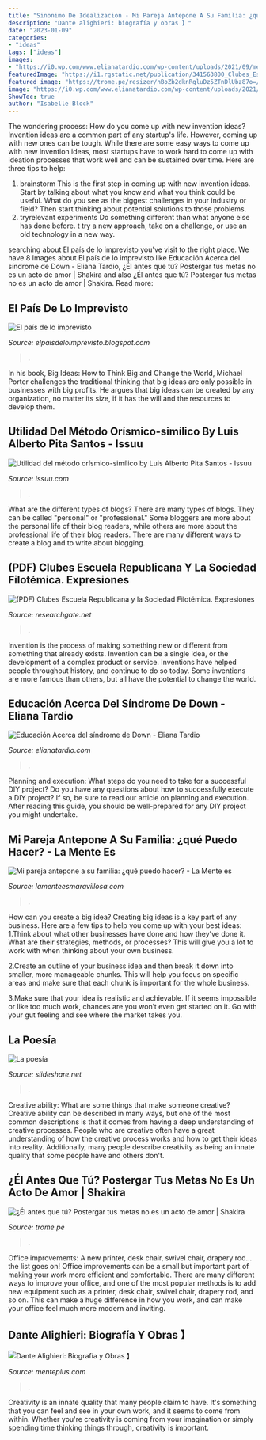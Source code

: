 ```yaml
---
title: "Sinonimo De Idealizacion - Mi Pareja Antepone A Su Familia: ¿qué Puedo Hacer?"
description: "Dante alighieri: biografía y obras 】"
date: "2023-01-09"
categories:
- "ideas"
tags: ["ideas"]
images:
- "https://i0.wp.com/www.elianatardio.com/wp-content/uploads/2021/09/mes-conciencia-sindrome-down-17-lecciones.jpg?fit=735%2C522&amp;ssl=1"
featuredImage: "https://i1.rgstatic.net/publication/341563800_Clubes_Escuela_Republicana_y_la_Sociedad_Filotemica_Expresiones_politicas_y_sociabilidad_de_las_Juventudes_en_Bogota_1849-1867/links/5ec73b0da6fdcc90d68c9ca2/largepreview.png"
featured_image: "https://trome.pe/resizer/hBoZb2dknRgluDz5ZTnDlUbz87o=/580x330/smart/filters:format(jpeg):quality(75)/cloudfront-us-east-1.images.arcpublishing.com/elcomercio/RXLGXMCLQ5BSTAPHEQJGVU6AKY.jpg"
image: "https://i0.wp.com/www.elianatardio.com/wp-content/uploads/2021/09/mes-conciencia-sindrome-down-17-lecciones.jpg?fit=735%2C522&amp;ssl=1"
ShowToc: true
author: "Isabelle Block"
---
```



The wondering process: How do you come up with new invention ideas?
Invention ideas are a common part of any startup's life. However, coming up with new ones can be tough. While there are some easy ways to come up with new invention ideas, most startups have to work hard to come up with ideation processes that work well and can be sustained over time. Here are three tips to help:
1) brainstorm
This is the first step in coming up with new invention ideas. Start by talking about what you know and what you think could be useful. What do you see as the biggest challenges in your industry or field? Then start thinking about potential solutions to those problems.
2) tryrelevant experiments
Do something different than what anyone else has done before. t try a new approach, take on a challenge, or use an old technology in a new way.

	

		
searching about El país de lo imprevisto you've visit to the right place. We have 8 Images about El país de lo imprevisto like Educación Acerca del síndrome de Down - Eliana Tardio, ¿Él antes que tú? Postergar tus metas no es un acto de amor | Shakira and also ¿Él antes que tú? Postergar tus metas no es un acto de amor | Shakira. Read more:
		
    
## El País De Lo Imprevisto

<img loading=lazy src="https://2.bp.blogspot.com/--7Z47G7Y5dc/UftVkXKEAXI/AAAAAAAAAJI/dO6SB7fWl7o/s1600/02-08-2013+8;26;39.JPG" onerror="this.onerror=null;this.src='https://tse3.mm.bing.net/th?id=OIP.vlj-8s1p2YOJziD8LyTf7QHaLV&amp;pid=15.1';" alt="El país de lo imprevisto">

_Source: elpaisdeloimprevisto.blogspot.com_

>. 

	

In his book, Big Ideas: How to Think Big and Change the World, Michael Porter challenges the traditional thinking that big ideas are only possible in businesses with big profits. He argues that big ideas can be created by any organization, no matter its size, if it has the will and the resources to develop them.

    
## Utilidad Del Método Orísmico-simílico By Luis Alberto Pita Santos - Issuu

<img loading=lazy src="https://image.isu.pub/170418190225-176ee5040bc0d81abc8a99de11a3fe0e/jpg/page_24.jpg" onerror="this.onerror=null;this.src='https://tse4.mm.bing.net/th?id=OIP.ftTguJsNlTX9YxjnVV_TlQHaJl&amp;pid=15.1';" alt="Utilidad del método orísmico-simílico by Luis Alberto Pita Santos - Issuu">

_Source: issuu.com_

>. 

	

What are the different types of blogs?
There are many types of blogs. They can be called "personal" or "professional." Some bloggers are more about the personal life of their blog readers, while others are more about the professional life of their blog readers. There are many different ways to create a blog and to write about blogging.

    
## (PDF) Clubes Escuela Republicana Y La Sociedad Filotémica. Expresiones

<img loading=lazy src="https://i1.rgstatic.net/publication/341563800_Clubes_Escuela_Republicana_y_la_Sociedad_Filotemica_Expresiones_politicas_y_sociabilidad_de_las_Juventudes_en_Bogota_1849-1867/links/5ec73b0da6fdcc90d68c9ca2/largepreview.png" onerror="this.onerror=null;this.src='https://tse2.mm.bing.net/th?id=OIP.3bsWhW3msxzUPG4lVmzv4QHaKe&amp;pid=15.1';" alt="(PDF) Clubes Escuela Republicana y la Sociedad Filotémica. Expresiones">

_Source: researchgate.net_

>. 

	

Invention is the process of making something new or different from something that already exists. Invention can be a single idea, or the development of a complex product or service. Inventions have helped people throughout history, and continue to do so today. Some inventions are more famous than others, but all have the potential to change the world.

    
## Educación Acerca Del Síndrome De Down - Eliana Tardio

<img loading=lazy src="https://i0.wp.com/www.elianatardio.com/wp-content/uploads/2021/09/mes-conciencia-sindrome-down-17-lecciones.jpg?fit=735%2C522&amp;ssl=1" onerror="this.onerror=null;this.src='https://tse2.mm.bing.net/th?id=OIP.xKsDNUC-DF1395TDQ4g4lQHaFQ&amp;pid=15.1';" alt="Educación Acerca del síndrome de Down - Eliana Tardio">

_Source: elianatardio.com_

>. 

	

Planning and execution: What steps do you need to take for a successful DIY project?
Do you have any questions about how to successfully execute a DIY project? If so, be sure to read our article on planning and execution. After reading this guide, you should be well-prepared for any DIY project you might undertake.

    
## Mi Pareja Antepone A Su Familia: ¿qué Puedo Hacer? - La Mente Es

<img loading=lazy src="https://lamenteesmaravillosa.com/wp-content/uploads/2020/08/madre-hija-600x356.jpg" onerror="this.onerror=null;this.src='https://tse4.mm.bing.net/th?id=OIP.kj5PjiVzcks5WHkn8UzNFwHaEZ&amp;pid=15.1';" alt="Mi pareja antepone a su familia: ¿qué puedo hacer? - La Mente es">

_Source: lamenteesmaravillosa.com_

>. 

	

How can you create a big idea?
Creating big ideas is a key part of any business. Here are a few tips to help you come up with your best ideas:
1.Think about what other businesses have done and how they’ve done it. What are their strategies, methods, or processes? This will give you a lot to work with when thinking about your own business.

2.Create an outline of your business idea and then break it down into smaller, more manageable chunks. This will help you focus on specific areas and make sure that each chunk is important for the whole business.

3.Make sure that your idea is realistic and achievable. If it seems impossible or like too much work, chances are you won’t even get started on it. Go with your gut feeling and see where the market takes you.


    
## La Poesía

<img loading=lazy src="http://image.slidesharecdn.com/lapoesa-111123214435-phpapp02/95/la-poesa-3-728.jpg?cb=1322088940" onerror="this.onerror=null;this.src='https://tse3.mm.bing.net/th?id=OIP.ovmqqPjFlUyQBb3LVLoeOQHaFj&amp;pid=15.1';" alt="La poesía">

_Source: slideshare.net_

>. 

	

Creative ability: What are some things that make someone creative?
Creative ability can be described in many ways, but one of the most common descriptions is that it comes from having a deep understanding of creative processes. People who are creative often have a great understanding of how the creative process works and how to get their ideas into reality. Additionally, many people describe creativity as being an innate quality that some people have and others don't.

    
## ¿Él Antes Que Tú? Postergar Tus Metas No Es Un Acto De Amor | Shakira

<img loading=lazy src="https://trome.pe/resizer/hBoZb2dknRgluDz5ZTnDlUbz87o=/580x330/smart/filters:format(jpeg):quality(75)/cloudfront-us-east-1.images.arcpublishing.com/elcomercio/RXLGXMCLQ5BSTAPHEQJGVU6AKY.jpg" onerror="this.onerror=null;this.src='https://tse2.mm.bing.net/th?id=OIP.zAc4QKn4ElFfCYG_dJtT7wHaEN&amp;pid=15.1';" alt="¿Él antes que tú? Postergar tus metas no es un acto de amor | Shakira">

_Source: trome.pe_

>. 

	

Office improvements: A new printer, desk chair, swivel chair, drapery rod... the list goes on!
Office improvements can be a small but important part of making your work more efficient and comfortable. There are many different ways to improve your office, and one of the most popular methods is to add new equipment such as a printer, desk chair, swivel chair, drapery rod, and so on. This can make a huge difference in how you work, and can make your office feel much more modern and inviting.

    
## Dante Alighieri: Biografía Y Obras 】

<img loading=lazy src="https://menteplus.com/wp-content/uploads/2020/03/dante-468x570.jpg" onerror="this.onerror=null;this.src='https://tse3.mm.bing.net/th?id=OIP.6cDruk4-XBKup3HRRT6i3wAAAA&amp;pid=15.1';" alt="Dante Alighieri: Biografía y Obras 】">

_Source: menteplus.com_

>. 

	

Creativity is an innate quality that many people claim to have. It's something that you can feel and see in your own work, and it seems to come from within. Whether you're creativity is coming from your imagination or simply spending time thinking things through, creativity is important.

